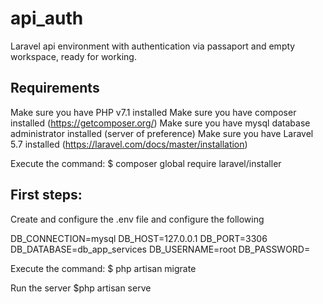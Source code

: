 # api_auth
Laravel api environment with authentication via passaport and empty workspace, ready for working.

Requirements
-------------------------
Make sure you have PHP v7.1 installed
Make sure you have composer installed (https://getcomposer.org/)
Make sure you have mysql database administrator installed (server of preference) 
Make sure you have Laravel 5.7 installed (https://laravel.com/docs/master/installation)

Execute the command:
$ composer global require laravel/installer

First steps:
----------------------------------
Create and configure the .env file and configure the following

DB_CONNECTION=mysql
DB_HOST=127.0.0.1
DB_PORT=3306
DB_DATABASE=db_app_services
DB_USERNAME=root
DB_PASSWORD=

Execute the command:
$ php artisan migrate

Run the server
$php artisan serve

